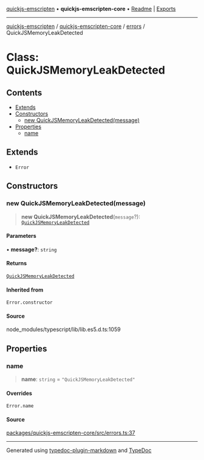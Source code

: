[quickjs-emscripten](../../../../packages.md) • **quickjs-emscripten-core** • [Readme](../../../index.md) \| [Exports](../../../exports.md)

***

[quickjs-emscripten](../../../../packages.md) / [quickjs-emscripten-core](../../../exports.md) / [errors](../index.md) / QuickJSMemoryLeakDetected

# Class: QuickJSMemoryLeakDetected

## Contents

- [Extends](QuickJSMemoryLeakDetected.md#extends)
- [Constructors](QuickJSMemoryLeakDetected.md#constructors)
  - [new QuickJSMemoryLeakDetected(message)](QuickJSMemoryLeakDetected.md#new-quickjsmemoryleakdetectedmessage)
- [Properties](QuickJSMemoryLeakDetected.md#properties)
  - [name](QuickJSMemoryLeakDetected.md#name)

## Extends

- `Error`

## Constructors

### new QuickJSMemoryLeakDetected(message)

> **new QuickJSMemoryLeakDetected**(`message`?): [`QuickJSMemoryLeakDetected`](QuickJSMemoryLeakDetected.md)

#### Parameters

• **message?**: `string`

#### Returns

[`QuickJSMemoryLeakDetected`](QuickJSMemoryLeakDetected.md)

#### Inherited from

`Error.constructor`

#### Source

node\_modules/typescript/lib/lib.es5.d.ts:1059

## Properties

### name

> **name**: `string` = `"QuickJSMemoryLeakDetected"`

#### Overrides

`Error.name`

#### Source

[packages/quickjs-emscripten-core/src/errors.ts:37](https://github.com/justjake/quickjs-emscripten/blob/main/packages/quickjs-emscripten-core/src/errors.ts#L37)

***

Generated using [typedoc-plugin-markdown](https://www.npmjs.com/package/typedoc-plugin-markdown) and [TypeDoc](https://typedoc.org/)
